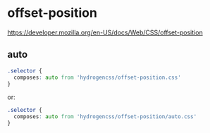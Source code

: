 # offset-position

https://developer.mozilla.org/en-US/docs/Web/CSS/offset-position

## auto
```css
.selector {
  composes: auto from 'hydrogencss/offset-position.css'
}
```

or:
```css
.selector {
  composes: auto from 'hydrogencss/offset-position/auto.css'
}
```

